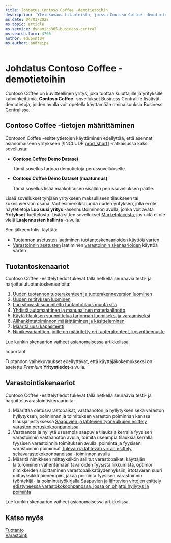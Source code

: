 ```yaml
---
title: Johdatus Contoso Coffee -demotietoihin
description: 'Yleiskuvaus tilanteista, joissa Contoso Coffee -demotietojen avulla opit käyttämään Business Centralin ominaisuuksia.'
ms.date: 04/01/2022
ms.topic: article
ms.service: dynamics365-business-central
ms.search.form: 4760
author: edupont04
ms.author: andreipa
---
```


# <a name="introduction-to-contoso-coffee-demo-data"></a><a name="introduction-to-contoso-coffee-demo-data"></a>Johdatus Contoso Coffee -demotietoihin

Contoso Coffee on kuvitteellinen yritys, joka tuottaa kuluttajille ja yrityksille kahvinkeittimiä. **Contoso Coffee** -sovellukset Business Centralille lisäävät demotietoja, joiden avulla voit opetella käyttämään ominaisuuksia Business Centralissa.  


## <a name="set-up-contoso-coffee-data"></a><a name="set-up-contoso-coffee-data"></a>Contoso Coffee -tietojen määrittäminen

Contoson Coffee -esittelytietojen käyttäminen edellyttää, että asennat asianomaiseen yritykseen [!INCLUDE [prod_short](../includes/prod_short.md)] -ratkaisussa kaksi sovellusta:  

- **Contoso Coffee Demo Dataset**  

    Tämä sovellus tarjoaa demotietoja perussovellukselle.  
- **Contoso Coffee Demo Dataset (maatunnus)**  

    Tämä sovellus lisää maakohtaisen sisällön perussovelluksen päälle.

Lisää sovellukset tyhjään yritykseen maksulliseen tilaukseen tai kokeiluversion osana. Voit esimerkiksi luoda uuden yrityksen, jolla ei ole näytetietoja **Luo uusi yritys** -asennustoiminnon avulla, jonka voit avata **Yritykset**-luettelosta. Lisää sitten sovellukset [Marketplacesta](../ui-extensions-install-uninstall.md#install), jos niitä ei ole vielä **Laajennusten hallinta** -sivulla.  

Sen jälkeen tulisi täyttää:
 - [Tuotannon asetusten](manufacturing/contoso-coffee-manufacturing-intro.md) laatiminen [tuotantoskenaarioiden](#manufacturing-scenarios) käyttöä varten
 - [Varastoinnin asetusten](warehousing/contoso-coffee-warehousing-intro.md) laatiminen [varastoinnin skenaarioiden](#warehousing-scenarios) käyttöä varten

## <a name="manufacturing-scenarios"></a><a name="manufacturing-scenarios"></a>Tuotantoskenaariot

Contoso Coffee -esittelytiedot tukevat tällä hetkellä seuraavia testi- ja harjoittelutuotantoskenaarioita:

1. [Uuden tuotannon tuoterakenteen ja tuoterakenneversion luominen](manufacturing/create-new-production-bom-version.md)  
2. [Uuden reitityksen luominen](manufacturing/create-new-routing.md)  
3. [Luo sitovasti suunniteltu tuotantotilaus muuta sitä](manufacturing/create-firm-planned-production-order-change.md)  
4. [Yhdistä automaattinen ja manuaalinen materiaalinotto](manufacturing/combine-automatic-manual-flushing.md)  
5. [Käytä tilauksen suunnittelua tarjonnan luomiseksi ja varaamiseksi](manufacturing/order-planning-create-reserve-supply.md)  
6. [Alihankintatoiminnon määrittäminen ja käsitteleminen](manufacturing/set-up-process-subcontracting-operation.md)  
7. [Määritä uusi kapasiteetti](manufacturing/set-up-new-capacity.md)  
8. [Nimikevarianttien, joille on määritetty eri tuoterakenteet, kysyntäennuste](manufacturing/variants.md)  

Lue kunkin skenaarion vaiheet asianomaisessa artikkelissa.  

> [!IMPORTANT]
> Tuotannon vaihekuvaukset edellyttävät, että käyttäjäkokemukseksi on asetettu *Premium* **Yritystiedot**-sivulla.

## <a name="warehousing-scenarios"></a><a name="warehousing-scenarios"></a>Varastointiskenaariot

Contoso Coffee -esittelytiedot tukevat tällä hetkellä seuraavia testi- ja harjoitteluvarastointiskenaarioita:

1.  Määrittää oletusvarastopaikat, vastaanoton ja hyllytyksen sekä varaston hyllytyksen, poiminnan ja toimituksen varaston poiminnan kanssa tilausjärjestyksessä [Saapuvien ja lähtevien työnkulkujen esittely varaston peruskokoonpanoissa](warehousing/warehouse-basic-flow-putaway-pick.md)
2.  Vastaanota ja hyllytä useampia saapuvia tilauksia kerralla fyysisen varastoinnin vastaanoton avulla, toimita useampia tilauksia kerralla fyysisen varastoinnin toimituksen avulla, poiminta ja fyysisen varastoinnin poiminnat [Tulevan ja lähtevän virran esittely sekavarastokokoonpanoissa](warehousing/warehouse-mixed-flow-receive-pick-ship.md) -toiminnon avulla
3.  Määritä nimikkeen mittayksikön sallitut varastopaikat, käyttäjän laituroiminen vähentämään tavaroiden fyysistä liikkumista, optimoi nimikkeiden sijoittaminen varastopaikkatäydennyksiin, irtotavaran suuri mittayksikkö pienempiin, jakaa poiminta fyysisen varastoinnin työntekijä- ja poimintatyökirjalla [Saapuvien ja lähtevien virtojen esittely edistyneessä varastokokoonpanossa, jossa on ohjattu hyllytys ja poiminta](warehousing/warehouse-directed-flow.md)

Lue kunkin skenaarion vaiheet asianomaisessa artikkelissa.
   
## <a name="see-also"></a><a name="see-also"></a>Katso myös

[Tuotanto](../production-manage-manufacturing.md)  
[Varastointi](../warehouse-manage-warehouse.md)  

